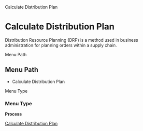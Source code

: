 
Calculate Distribution Plan
# Calculate Distribution Plan


Distribution Resource Planning (DRP) is a method used in business administration for planning orders within a supply chain. 

Menu Path
## Menu Path



- Calculate Distribution Plan

Menu Type
### Menu Type

**Process**


[Calculate Distribution Plan](functional-guide/process/process-drp_calculate-distribution-plan.md)